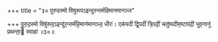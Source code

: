+++
title = "३० पुरुदस्मो विषुरूपऽइन्दुरन्तर्महिमानमानञ्ज"

+++
पु॒रु॒द॒स्मो विषु॑रूप॒ऽइन्दु॑र॒न्तर्म॑हि॒मान॑मानञ्ज॒ धीरः॑। एक॑पदीं द्वि॒पदीं॑ त्रि॒पदीं॒ चतु॑ष्पदीम॒ष्टाप॑दीं॒ भुव॒नानु॑ प्रथन्ता॒ स्वाहा॑ ॥३०॥